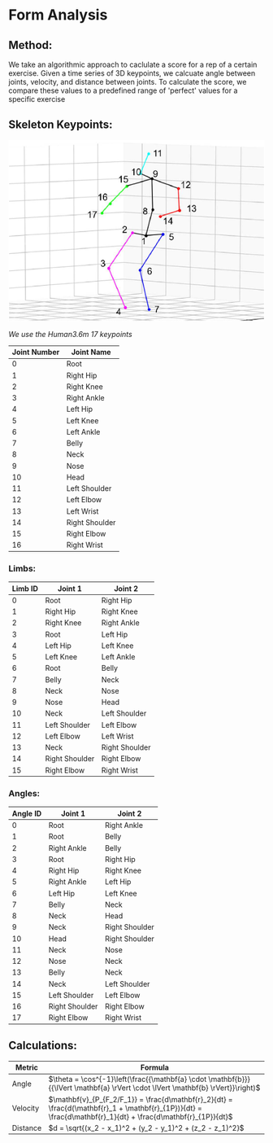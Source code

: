 # Form Analysis

## Method:

We take an algorithmic approach to caclulate a score for a rep of a certain exercise.
Given a time series of 3D keypoints, we calcuate angle between joints, velocity, and distance between joints.
To calculate the score, we compare these values to a predefined range of 'perfect' values for a specific exercise

## Skeleton Keypoints:

![H36M](../assets/H36M.png)

_We use the Human3.6m 17 keypoints_

| Joint Number | Joint Name     |
| ------------ | -------------- |
| 0            | Root           |
| 1            | Right Hip      |
| 2            | Right Knee     |
| 3            | Right Ankle    |
| 4            | Left Hip       |
| 5            | Left Knee      |
| 6            | Left Ankle     |
| 7            | Belly          |
| 8            | Neck           |
| 9            | Nose           |
| 10           | Head           |
| 11           | Left Shoulder  |
| 12           | Left Elbow     |
| 13           | Left Wrist     |
| 14           | Right Shoulder |
| 15           | Right Elbow    |
| 16           | Right Wrist    |

### Limbs:

| Limb ID | Joint 1        | Joint 2        |
| ------- | -------------- | -------------- |
| 0       | Root           | Right Hip      |
| 1       | Right Hip      | Right Knee     |
| 2       | Right Knee     | Right Ankle    |
| 3       | Root           | Left Hip       |
| 4       | Left Hip       | Left Knee      |
| 5       | Left Knee      | Left Ankle     |
| 6       | Root           | Belly          |
| 7       | Belly          | Neck           |
| 8       | Neck           | Nose           |
| 9       | Nose           | Head           |
| 10      | Neck           | Left Shoulder  |
| 11      | Left Shoulder  | Left Elbow     |
| 12      | Left Elbow     | Left Wrist     |
| 13      | Neck           | Right Shoulder |
| 14      | Right Shoulder | Right Elbow    |
| 15      | Right Elbow    | Right Wrist    |

### Angles:

| Angle ID | Joint 1        | Joint 2        |
| -------- | -------------- | -------------- |
| 0        | Root           | Right Ankle    |
| 1        | Root           | Belly          |
| 2        | Right Ankle    | Belly          |
| 3        | Root           | Right Hip      |
| 4        | Right Hip      | Right Knee     |
| 5        | Right Ankle    | Left Hip       |
| 6        | Left Hip       | Left Knee      |
| 7        | Belly          | Neck           |
| 8        | Neck           | Head           |
| 9        | Neck           | Right Shoulder |
| 10       | Head           | Right Shoulder |
| 11       | Neck           | Nose           |
| 12       | Nose           | Neck           |
| 13       | Belly          | Neck           |
| 14       | Neck           | Left Shoulder  |
| 15       | Left Shoulder  | Left Elbow     |
| 16       | Right Shoulder | Right Elbow    |
| 17       | Right Elbow    | Right Wrist    |

## Calculations:

| Metric   | Formula                                                                                                                                                       |
| -------- | ------------------------------------------------------------------------------------------------------------------------------------------------------------- |
| Angle    | $\theta = \cos^{-1}\left(\frac{{\mathbf{a} \cdot \mathbf{b}}}{{\lVert \mathbf{a} \rVert \cdot \lVert \mathbf{b} \rVert}}\right)$                              |
| Velocity | $\mathbf{v}_{P_{F_2/F_1}} = \frac{d\mathbf{r}_2}{dt} = \frac{d(\mathbf{r}_1 + \mathbf{r}_{1P})}{dt} = \frac{d\mathbf{r}_1}{dt} + \frac{d\mathbf{r}_{1P}}{dt}$ |
| Distance | $d = \sqrt{(x_2 - x_1)^2 + (y_2 - y_1)^2 + (z_2 - z_1)^2}$                                                                                                    |
